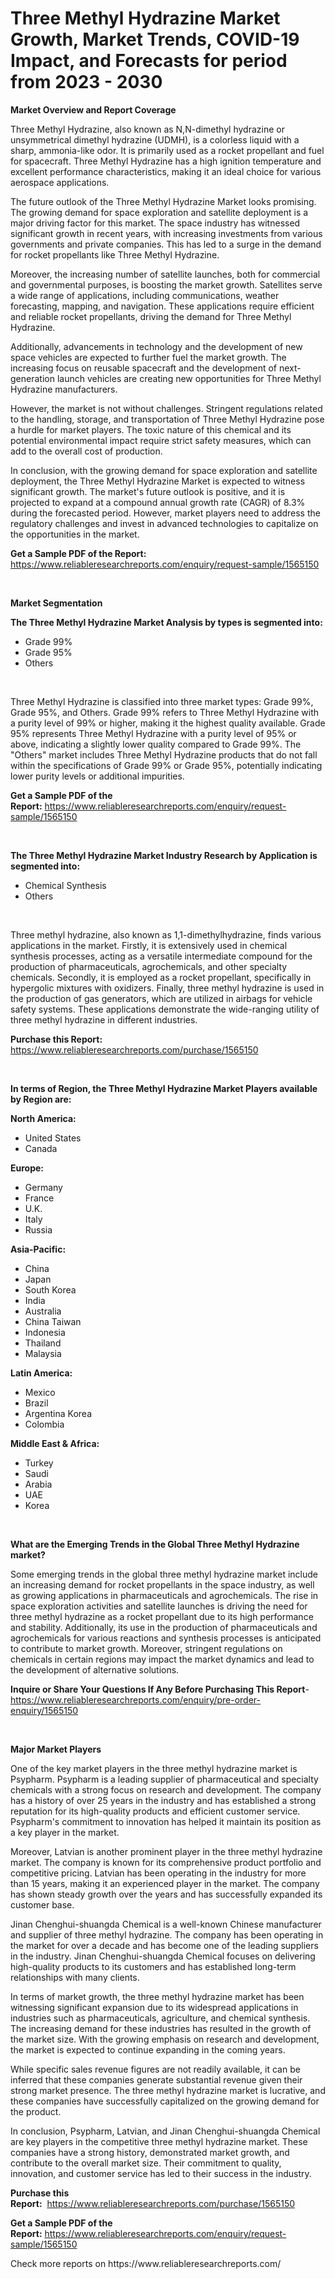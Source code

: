 <p><h1>Three Methyl Hydrazine Market Growth, Market Trends, COVID-19 Impact, and Forecasts for period from 2023 - 2030</h1></p><p><strong>Market Overview and Report Coverage</strong></p>
<p><p>Three Methyl Hydrazine, also known as N,N-dimethyl hydrazine or unsymmetrical dimethyl hydrazine (UDMH), is a colorless liquid with a sharp, ammonia-like odor. It is primarily used as a rocket propellant and fuel for spacecraft. Three Methyl Hydrazine has a high ignition temperature and excellent performance characteristics, making it an ideal choice for various aerospace applications.</p><p>The future outlook of the Three Methyl Hydrazine Market looks promising. The growing demand for space exploration and satellite deployment is a major driving factor for this market. The space industry has witnessed significant growth in recent years, with increasing investments from various governments and private companies. This has led to a surge in the demand for rocket propellants like Three Methyl Hydrazine.</p><p>Moreover, the increasing number of satellite launches, both for commercial and governmental purposes, is boosting the market growth. Satellites serve a wide range of applications, including communications, weather forecasting, mapping, and navigation. These applications require efficient and reliable rocket propellants, driving the demand for Three Methyl Hydrazine.</p><p>Additionally, advancements in technology and the development of new space vehicles are expected to further fuel the market growth. The increasing focus on reusable spacecraft and the development of next-generation launch vehicles are creating new opportunities for Three Methyl Hydrazine manufacturers.</p><p>However, the market is not without challenges. Stringent regulations related to the handling, storage, and transportation of Three Methyl Hydrazine pose a hurdle for market players. The toxic nature of this chemical and its potential environmental impact require strict safety measures, which can add to the overall cost of production.</p><p>In conclusion, with the growing demand for space exploration and satellite deployment, the Three Methyl Hydrazine Market is expected to witness significant growth. The market's future outlook is positive, and it is projected to expand at a compound annual growth rate (CAGR) of 8.3% during the forecasted period. However, market players need to address the regulatory challenges and invest in advanced technologies to capitalize on the opportunities in the market.</p></p>
<p><strong>Get a Sample PDF of the Report:</strong> <a href="https://www.reliableresearchreports.com/enquiry/request-sample/1565150">https://www.reliableresearchreports.com/enquiry/request-sample/1565150</a></p>
<p>&nbsp;</p>
<p><strong>Market Segmentation</strong></p>
<p><strong>The Three Methyl Hydrazine Market Analysis by types is segmented into:</strong></p>
<p><ul><li>Grade 99%</li><li>Grade 95%</li><li>Others</li></ul></p>
<p>&nbsp;</p>
<p><p>Three Methyl Hydrazine is classified into three market types: Grade 99%, Grade 95%, and Others. Grade 99% refers to Three Methyl Hydrazine with a purity level of 99% or higher, making it the highest quality available. Grade 95% represents Three Methyl Hydrazine with a purity level of 95% or above, indicating a slightly lower quality compared to Grade 99%. The "Others" market includes Three Methyl Hydrazine products that do not fall within the specifications of Grade 99% or Grade 95%, potentially indicating lower purity levels or additional impurities.</p></p>
<p><strong>Get a Sample PDF of the Report:</strong>&nbsp;<a href="https://www.reliableresearchreports.com/enquiry/request-sample/1565150">https://www.reliableresearchreports.com/enquiry/request-sample/1565150</a></p>
<p>&nbsp;</p>
<p><strong>The Three Methyl Hydrazine Market Industry Research by Application is segmented into:</strong></p>
<p><ul><li>Chemical Synthesis</li><li>Others</li></ul></p>
<p>&nbsp;</p>
<p><p>Three methyl hydrazine, also known as 1,1-dimethylhydrazine, finds various applications in the market. Firstly, it is extensively used in chemical synthesis processes, acting as a versatile intermediate compound for the production of pharmaceuticals, agrochemicals, and other specialty chemicals. Secondly, it is employed as a rocket propellant, specifically in hypergolic mixtures with oxidizers. Finally, three methyl hydrazine is used in the production of gas generators, which are utilized in airbags for vehicle safety systems. These applications demonstrate the wide-ranging utility of three methyl hydrazine in different industries.</p></p>
<p><strong>Purchase this Report:</strong>&nbsp; <a href="https://www.reliableresearchreports.com/purchase/1565150">https://www.reliableresearchreports.com/purchase/1565150</a></p>
<p>&nbsp;</p>
<p><strong>In terms of Region, the Three Methyl Hydrazine Market Players available by Region are:</strong></p>
<p>
    <p> <strong> North America: </strong>
        <ul>
            <li>United States</li>
            <li>Canada</li>
        </ul>
        </p> 
    <p> <strong> Europe: </strong>
        <ul>
            <li>Germany</li>
            <li>France</li>
            <li>U.K.</li>
            <li>Italy</li>
            <li>Russia</li>
        </ul>
        </p> 
    <p> <strong> Asia-Pacific: </strong>
        <ul>
            <li>China</li>
            <li>Japan</li>
            <li>South Korea</li>
            <li>India</li>
            <li>Australia</li>
            <li>China Taiwan</li>
            <li>Indonesia</li>
            <li>Thailand</li>
            <li>Malaysia</li>
        </ul>
        </p> 
    <p> <strong> Latin America: </strong>
        <ul>
            <li>Mexico</li>
            <li>Brazil</li>
            <li>Argentina Korea</li>
            <li>Colombia</li>
        </ul>
        </p> 
    <p> <strong> Middle East & Africa: </strong>
        <ul>
            <li>Turkey</li>
            <li>Saudi</li>
            <li>Arabia</li>
            <li>UAE</li>
            <li>Korea</li>
        </ul>
    </p>
    </p>
<p>&nbsp;</p>
<p><strong>What are the Emerging Trends in the Global Three Methyl Hydrazine market?</strong></p>
<p><p>Some emerging trends in the global three methyl hydrazine market include an increasing demand for rocket propellants in the space industry, as well as growing applications in pharmaceuticals and agrochemicals. The rise in space exploration activities and satellite launches is driving the need for three methyl hydrazine as a rocket propellant due to its high performance and stability. Additionally, its use in the production of pharmaceuticals and agrochemicals for various reactions and synthesis processes is anticipated to contribute to market growth. Moreover, stringent regulations on chemicals in certain regions may impact the market dynamics and lead to the development of alternative solutions.</p></p>
<p><strong>Inquire or Share Your Questions If Any Before Purchasing This Report</strong>- <a href="https://www.reliableresearchreports.com/enquiry/pre-order-enquiry/1565150">https://www.reliableresearchreports.com/enquiry/pre-order-enquiry/1565150</a></p>
<p>&nbsp;</p>
<p><strong>Major Market Players</strong></p>
<p><p>One of the key market players in the three methyl hydrazine market is Psypharm. Psypharm is a leading supplier of pharmaceutical and specialty chemicals with a strong focus on research and development. The company has a history of over 25 years in the industry and has established a strong reputation for its high-quality products and efficient customer service. Psypharm's commitment to innovation has helped it maintain its position as a key player in the market.</p><p>Moreover, Latvian is another prominent player in the three methyl hydrazine market. The company is known for its comprehensive product portfolio and competitive pricing. Latvian has been operating in the industry for more than 15 years, making it an experienced player in the market. The company has shown steady growth over the years and has successfully expanded its customer base.</p><p>Jinan Chenghui-shuangda Chemical is a well-known Chinese manufacturer and supplier of three methyl hydrazine. The company has been operating in the market for over a decade and has become one of the leading suppliers in the industry. Jinan Chenghui-shuangda Chemical focuses on delivering high-quality products to its customers and has established long-term relationships with many clients.</p><p>In terms of market growth, the three methyl hydrazine market has been witnessing significant expansion due to its widespread applications in industries such as pharmaceuticals, agriculture, and chemical synthesis. The increasing demand for these industries has resulted in the growth of the market size. With the growing emphasis on research and development, the market is expected to continue expanding in the coming years.</p><p>While specific sales revenue figures are not readily available, it can be inferred that these companies generate substantial revenue given their strong market presence. The three methyl hydrazine market is lucrative, and these companies have successfully capitalized on the growing demand for the product.</p><p>In conclusion, Psypharm, Latvian, and Jinan Chenghui-shuangda Chemical are key players in the competitive three methyl hydrazine market. These companies have a strong history, demonstrated market growth, and contribute to the overall market size. Their commitment to quality, innovation, and customer service has led to their success in the industry.</p></p>
<p><strong>Purchase this Report:</strong>&nbsp;&nbsp;<a href="https://www.reliableresearchreports.com/purchase/1565150">https://www.reliableresearchreports.com/purchase/1565150</a></p>
<p></p>
<p><strong>Get a Sample PDF of the Report:</strong>&nbsp;<a href="https://www.reliableresearchreports.com/enquiry/request-sample/1565150">https://www.reliableresearchreports.com/enquiry/request-sample/1565150</a></p>
<p>Check more reports on https://www.reliableresearchreports.com/</p>